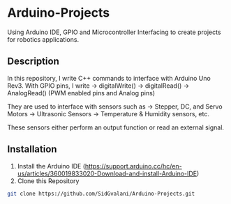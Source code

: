 # Arduino-Projects 
Using Arduino IDE, GPIO and Microcontroller Interfacing to create projects for robotics applications.

## Description
In this repository, I write C++ commands to interface with Arduino Uno Rev3. 
With GPIO pins, I write 
-> digitalWrite()
-> digitalRead()
-> AnalogRead() (PWM enabled pins and Analog pins) 

They are used to interface with sensors such as 
-> Stepper, DC, and Servo Motors
-> Ultrasonic Sensors
-> Temperature & Humidity sensors, etc. 

These sensors either perform an output function or read an external signal.

## Installation 
1) Install the Arduino IDE (https://support.arduino.cc/hc/en-us/articles/360019833020-Download-and-install-Arduino-IDE)
2) Clone this Repository
```bash
git clone https://github.com/SidGvalani/Arduino-Projects.git
